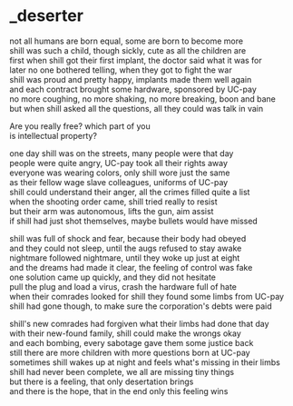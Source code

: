 # _deserter


not all humans are born equal, some are born to become more  
shill was such a child, though sickly, cute as all the children are  
first when shill got their first implant, the doctor said what it was for  
later no one bothered telling, when they got to fight the war  
shill was proud and pretty happy, implants made them well again  
and each contract brought some hardware, sponsored by UC-pay  
no more coughing, no more shaking, no more breaking, boon and bane  
but when shill asked all the questions, all they could was talk in vain


Are you really free? which part of you  
is intellectual property?


one day shill was on the streets, many people were that day  
people were quite angry, UC-pay took all their rights away  
everyone was wearing colors, only shill wore just the same  
as their fellow wage slave colleagues, uniforms of UC-pay  
shill could understand their anger, all the crimes filled quite a list  
when the shooting order came, shill tried really to resist  
but their arm was autonomous, lifts the gun, aim assist  
if shill had just shot themselves, maybe bullets would have missed


shill was full of shock and fear, because their body had obeyed  
and they could not sleep, until the augs refused to stay awake  
nightmare followed nightmare, until they woke up just at eight  
and the dreams had made it clear, the feeling of control was fake  
one solution came up quickly, and they did not hesitate  
pull the plug and load a virus, crash the hardware full of hate  
when their comrades looked for shill they found some limbs from UC-pay  
shill had gone though, to make sure the corporation's debts were paid


shill's new comrades had forgiven what their limbs had done that day  
with their new-found family, shill could make the wrongs okay  
and each bombing, every sabotage gave them some justice back  
still there are more children with more questions born at UC-pay  
sometimes shill wakes up at night and feels what's missing in their limbs  
shill had never been complete, we all are missing tiny things  
but there is a feeling, that only desertation brings  
and there is the hope, that in the end only this feeling wins

